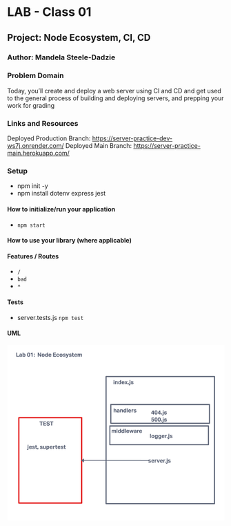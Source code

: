 # LAB - Class 01

## Project: Node Ecosystem, CI, CD

### Author: Mandela Steele-Dadzie

### Problem Domain  

Today, you’ll create and deploy a web server using CI and CD and get used to the general process of building and deploying servers, and prepping your work for grading

### Links and Resources

Deployed Production Branch: https://server-practice-dev-ws7j.onrender.com/
Deployed Main Branch: https://server-practice-main.herokuapp.com/

### Setup

- npm init -y
- npm install dotenv express jest

#### How to initialize/run your application

- `npm start`

#### How to use your library (where applicable)

#### Features / Routes

- `/`
- `bad`
- `*`

#### Tests

- server.tests.js
`npm test`

#### UML

![UML](./UML.png)